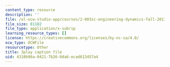 ```yaml
---
content_type: resource
description: ''
file: /ol-ocw-studio-app/courses/2-003sc-engineering-dynamics-fall-2011/4310b96a04217b260da6ecad613457a4_tm51lwadMOc.srt
file_size: 81182
file_type: application/x-subrip
learning_resource_types: []
license: https://creativecommons.org/licenses/by-nc-sa/4.0/
ocw_type: OCWFile
resourcetype: Other
title: 3play caption file
uid: 4310b96a-0421-7b26-0da6-ecad613457a4
---
```

